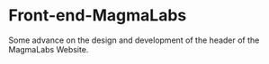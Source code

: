 # Front-end-MagmaLabs
Some advance on the design and development of the header of the MagmaLabs Website.
